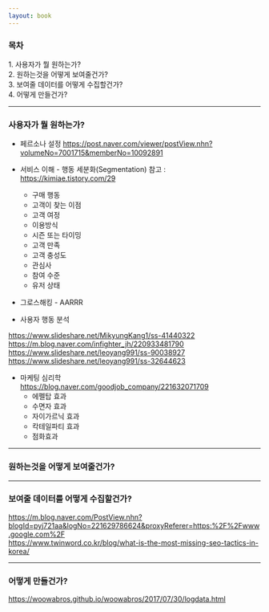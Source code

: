 ```yaml
---
layout: book
---
```


### 목차
1\. 사용자가 뭘 원하는가?<br>
2\. 원하는것을 어떻게 보여줄건가?<br>
3\. 보여줄 데이터를 어떻게 수집할건가?<br>
4\. 어떻게 만들건가?<br>

---
### 사용자가 뭘 원하는가?

- 페르소나 설정
https://post.naver.com/viewer/postView.nhn?volumeNo=7001715&memberNo=10092891

- 서비스 이해 - 행동 세분화(Segmentation)
  참고 : https://kimiae.tistory.com/29<br>
  - 구매 행동
  - 고객이 찾는 이점
  - 고객 여정
  - 이용방식
  - 시즌 또는 타이밍
  - 고객 만족
  - 고객 충성도
  - 관심사
  - 참여 수준
  - 유저 상태

- 그로스해킹 - AARRR<br>

- 사용자 행동 분석<br>

https://www.slideshare.net/MikyungKang1/ss-41440322<br>
https://m.blog.naver.com/infighter_jh/220933481790<br>
https://www.slideshare.net/leoyang991/ss-90038927<br>
https://www.slideshare.net/leoyang991/ss-32644623<br>

- 마케팅 심리학<br>
https://blog.naver.com/goodjob_company/221632071709
  - 에펠탑 효과
  - 수면자 효과
  - 자이가르닉 효과
  - 칵테일파티 효과
  - 점화효과


---
### 원하는것을 어떻게 보여줄건가?


---
### 보여줄 데이터를 어떻게 수집할건가?

https://m.blog.naver.com/PostView.nhn?blogId=pyj721aa&logNo=221629786624&proxyReferer=https:%2F%2Fwww.google.com%2F
<br>
https://www.twinword.co.kr/blog/what-is-the-most-missing-seo-tactics-in-korea/<br>


---
### 어떻게 만들건가?


https://woowabros.github.io/woowabros/2017/07/30/logdata.html<br>
